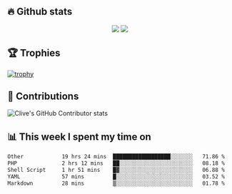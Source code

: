 ## &#128293; Github stats

<!-- GitHub Readme Streak Stats - https://github.com/DenverCoder1/github-readme-streak-stats -->
<p align="center">

<picture>
  <source 
    srcset="https://github-readme-stats.vercel.app/api?username=clivewalkden&count_private=true&show_icons=true&theme=darcula"
    media="(prefers-color-scheme: dark)"
  />
  <source
    srcset="https://github-readme-stats.vercel.app/api?username=clivewalkden&count_private=true&show_icons=true&theme=calm"
    media="(prefers-color-scheme: light), (prefers-color-scheme: no-preference)"
  />
  <img src="https://github-readme-stats.vercel.app/api?username=clivewalkden&count_private=true&show_icons=true&theme=darcula" />
</picture>

<a href="https://git.io/streak-stats" target="_blank">
  <img src="http://github-readme-streak-stats.herokuapp.com?user=clivewalkden&theme=darcula&date_format=j%20M%5B%20Y%5D" />
</a>

</p>

## &#127942; Trophies
[![trophy](https://github-profile-trophy.vercel.app/?username=clivewalkden&theme=onedark)](https://github.com/clivewalkden/github-profile-trophy)

## &#129309; Contributions
![Clive's GitHub Contributor stats](https://github-contributor-stats.vercel.app/api?username=clivewalkden)

## &#128202; This week I spent my time on
<!--START_SECTION:waka-->

```txt
Other            19 hrs 24 mins  ██████████████████░░░░░░░   71.86 %
PHP              2 hrs 12 mins   ██░░░░░░░░░░░░░░░░░░░░░░░   08.18 %
Shell Script     1 hr 51 mins    █▓░░░░░░░░░░░░░░░░░░░░░░░   06.88 %
YAML             57 mins         █░░░░░░░░░░░░░░░░░░░░░░░░   03.52 %
Markdown         28 mins         ▒░░░░░░░░░░░░░░░░░░░░░░░░   01.78 %
```

<!--END_SECTION:waka-->
